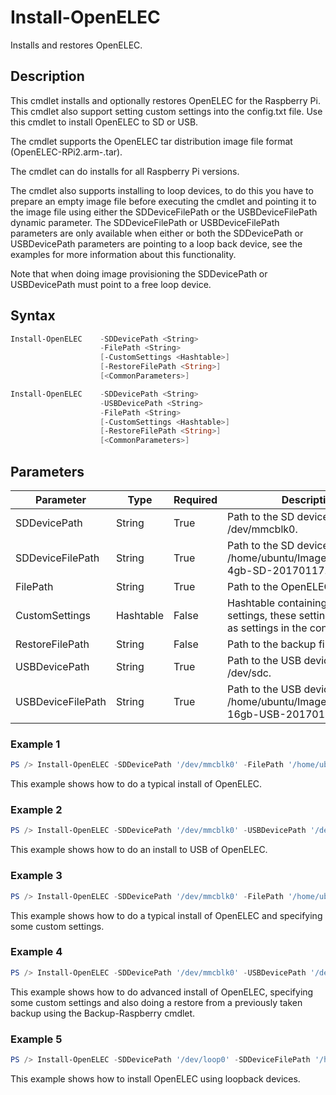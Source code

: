 # Install-OpenELEC
Installs and restores OpenELEC.

## Description
This cmdlet installs and optionally restores OpenELEC for the Raspberry Pi. This cmdlet also support setting custom settings into the config.txt file. Use this cmdlet to install OpenELEC to SD or USB.
    
The cmdlet supports the OpenELEC tar distribution image file format (OpenELEC-RPi2.arm-<version>.tar).

The cmdlet can do installs for all Raspberry Pi versions.

The cmdlet also supports installing to loop devices, to do this you have to prepare an empty image file before executing the cmdlet and pointing it to the image file using either the SDDeviceFilePath or the USBDeviceFilePath dynamic parameter. The SDDeviceFilePath or USBDeviceFilePath parameters are only available when either or both the SDDevicePath or USBDevicePath parameters are pointing to a loop back device, see the examples for more information about this functionality.

Note that when doing image provisioning the SDDevicePath or USBDevicePath must point to a free loop device.

## Syntax
```powershell
Install-OpenELEC    -SDDevicePath <String>
                    -FilePath <String>
                    [-CustomSettings <Hashtable>]
                    [-RestoreFilePath <String>]
                    [<CommonParameters>]
```
```powershell
Install-OpenELEC    -SDDevicePath <String>
                    -USBDevicePath <String>
                    -FilePath <String>
                    [-CustomSettings <Hashtable>]
                    [-RestoreFilePath <String>]
                    [<CommonParameters>]
```

## Parameters
Parameter|Type|Required|Description
---------|----|--------|-----------
|SDDevicePath|String|True|Path to the SD device, e.g. /dev/mmcblk0.|
|SDDeviceFilePath|String|True|Path to the SD device image file, /home/ubuntu/Images/OpenELEC-4gb-SD-20170117.img.|
|FilePath|String|True|Path to the OpenELEC image file.|
|CustomSettings|Hashtable|False|Hashtable containing custom settings, these settings will be set as settings in the config.txt file.|
|RestoreFilePath|String|False|Path to the backup file.|
|USBDevicePath|String|True|Path to the USB device, e.g. /dev/sdc.|
|USBDeviceFilePath|String|True|Path to the USB device image file, /home/ubuntu/Images/OpenELEC-16gb-USB-20170117.img.|

### Example 1
```powershell
PS /> Install-OpenELEC -SDDevicePath '/dev/mmcblk0' -FilePath '/home/ubuntu/Downloads/OpenELEC-RPi2.arm-6.0.3.tar'
```
This example shows how to do a typical install of OpenELEC.

### Example 2
```powershell
PS /> Install-OpenELEC -SDDevicePath '/dev/mmcblk0' -USBDevicePath '/dev/sdc' -FilePath '/home/ubuntu/Downloads/OpenELEC-RPi2.arm-6.0.3.tar'
```
This example shows how to do an install to USB of OpenELEC.

### Example 3
```powershell
PS /> Install-OpenELEC -SDDevicePath '/dev/mmcblk0' -FilePath '/home/ubuntu/Downloads/OpenELEC-RPi2.arm-6.0.3.tar' -CustomSettings @{arm_freq=1000;core_freq=500;sdram_freq=500;over_voltage=2;gpu_mem=320}
```
This example shows how to do a typical install of OpenELEC and specifying some custom settings.

### Example 4
```powershell
PS /> Install-OpenELEC -SDDevicePath '/dev/mmcblk0' -USBDevicePath '/dev/sdc' -FilePath '/home/ubuntu/Downloads/OpenELEC-RPi2.arm-6.0.3.tar' -CustomSettings @{arm_freq=1000;core_freq=500;sdram_freq=500;over_voltage=2;gpu_mem=320} -RestoreFilePath '/home/ubuntu/Kodi/Backup/OpenELEC-20161210133450.tar'
```
This example shows how to do advanced install of OpenELEC, specifying some custom settings and also doing a restore from a previously taken backup using the Backup-Raspberry cmdlet.

### Example 5
```powershell
PS /> Install-OpenELEC -SDDevicePath '/dev/loop0' -SDDeviceFilePath '/home/ubuntu/Images/OpenELEC-4gb-SD-20170117.img' -FilePath '/home/ubuntu/Downloads/OpenELEC-RPi2.arm-6.0.3.tar'
```
This example shows how to install OpenELEC using loopback devices.
